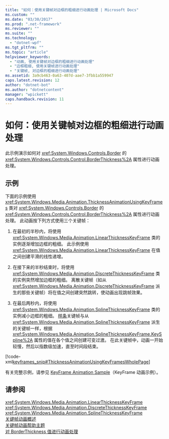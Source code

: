 ```yaml
---
title: "如何：使用关键帧对边框的粗细进行动画处理 | Microsoft Docs"
ms.custom: ""
ms.date: "03/30/2017"
ms.prod: ".net-framework"
ms.reviewer: ""
ms.suite: ""
ms.technology: 
  - "dotnet-wpf"
ms.tgt_pltfrm: ""
ms.topic: "article"
helpviewer_keywords: 
  - "动画, 使用关键帧对边框的粗细进行动画处理"
  - "边框粗细, 使用关键帧进行动画处理"
  - "关键帧, 对边框的粗细进行动画处理"
ms.assetid: 3a9cb463-0a63-407d-aae7-3fbb1a559947
caps.latest.revision: 12
author: "dotnet-bot"
ms.author: "dotnetcontent"
manager: "wpickett"
caps.handback.revision: 11
---
```

# 如何：使用关键帧对边框的粗细进行动画处理
此示例演示如何对 <xref:System.Windows.Controls.Border> 的 <xref:System.Windows.Controls.Control.BorderThickness%2A> 属性进行动画处理。  
  
## 示例  
 下面的示例使用 <xref:System.Windows.Media.Animation.ThicknessAnimationUsingKeyFrames> 类对 <xref:System.Windows.Controls.Border> 的 <xref:System.Windows.Controls.Control.BorderThickness%2A> 属性进行动画处理。  此动画按下列方式使用三个关键帧：  
  
1.  在最初的半秒内，将使用 <xref:System.Windows.Media.Animation.LinearThicknessKeyFrame> 类的实例逐渐增加边框的粗细。  此示例使用 <xref:System.Windows.Media.Animation.LinearThicknessKeyFrame> 在值之间创建平滑的线性递增。  
  
2.  在接下来的半秒结束时，将使用 <xref:System.Windows.Media.Animation.DiscreteThicknessKeyFrame> 类的实例突然增加边框的粗细。  离散关键帧（如从 <xref:System.Windows.Media.Animation.DiscreteThicknessKeyFrame> 派生的那些关键帧）将在值之间创建突然跳转，使动画出现跳帧效果。  
  
3.  在最后两秒内，将使用 <xref:System.Windows.Media.Animation.SplineThicknessKeyFrame> 类的实例减小边框的粗细。  [样条](GTMT)关键帧与从 <xref:System.Windows.Media.Animation.SplineThicknessKeyFrame> 派生的关键帧一样，根据 <xref:System.Windows.Media.Animation.SplineThicknessKeyFrame.KeySpline%2A> 属性的值在各个值之间创建可变过渡。  在此关键帧中，动画一开始较慢，然后以指数级加速，直至时间段结束。  
  
 [!code-xml[keyframes_snip#ThicknessAnimationUsingKeyFramesWholePage](../../../../samples/snippets/xaml/VS_Snippets_Wpf/keyframes_snip/XAML/ThicknessAnimationUsingKeyFramesExample.xaml#thicknessanimationusingkeyframeswholepage)]  
  
 有关完整示例，请参见 [KeyFrame Animation Sample](http://go.microsoft.com/fwlink/?LinkID=160012)（KeyFrame 动画示例）。  
  
## 请参阅  
 <xref:System.Windows.Media.Animation.LinearThicknessKeyFrame>   
 <xref:System.Windows.Media.Animation.DiscreteThicknessKeyFrame>   
 <xref:System.Windows.Media.Animation.SplineThicknessKeyFrame>   
 [关键帧动画概述](../../../../docs/framework/wpf/graphics-multimedia/key-frame-animations-overview.md)   
 [关键帧动画帮助主题](../../../../docs/framework/wpf/graphics-multimedia/key-frame-animation-how-to-topics.md)   
 [对 BorderThickness 值进行动画处理](../../../../docs/framework/wpf/controls/how-to-animate-a-borderthickness-value.md)
